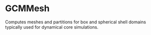 # GCMMesh

Computes meshes and partitions for box and spherical shell domains typically used for dynamical core simulations.
